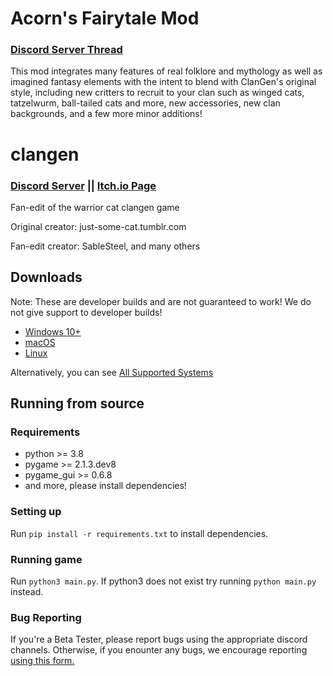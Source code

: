 # Acorn's Fairytale Mod

### [Discord Server Thread](https://discord.com/channels/1003759225522110524/1079478795490304100)

This mod integrates many features of real folklore and mythology as well as imagined fantasy elements with the intent to blend with ClanGen's original style, including new critters to recruit to your clan such as winged cats, tatzelwurm, ball-tailed cats and more, new accessories, new clan backgrounds, and a few more minor additions!

# clangen

### [Discord Server](https://discord.gg/rnFQqyPZ7K) || [Itch.io Page](https://sablesteel.itch.io/clan-gen-fan-edit)

Fan-edit of the warrior cat clangen game

Original creator: just-some-cat.tumblr.com

Fan-edit creator: SableSteel, and many others

## Downloads
Note: These are developer builds and are not guaranteed to work!
We do not give support to developer builds!
- [Windows 10+](https://nightly.link/Thlumyn/clangen/workflows/build/development/Clangen_Win64_Windows10%2B.zip)
- [macOS](https://nightly.link/Thlumyn/clangen/workflows/build/development/Clangen_macOS64.dmg.zip)
- [Linux](https://nightly.link/Thlumyn/clangen/workflows/build/development/Clangen_Linux64_glibc2.35%2B.tar.xz.zip)

Alternatively, you can see [All Supported Systems](https://nightly.link/Thlumyn/clangen/workflows/build/development)

## Running from source
### Requirements
- python >= 3.8
- pygame >= 2.1.3.dev8
- pygame_gui >= 0.6.8
- and more, please install dependencies!

### Setting up
Run `pip install -r requirements.txt` to install dependencies. 

### Running game
Run `python3 main.py`. If python3 does not exist try running `python main.py` instead.

### Bug Reporting
If you're a Beta Tester, please report bugs using the appropriate discord channels. Otherwise, if you enounter any bugs, we encourage reporting [using this form.](https://docs.google.com/forms/d/e/1FAIpQLSfl-H-HjSTfZ51DCtIHj8uGKtWF-3uysSaP8R6KMTLp7nzmMw/viewform)
